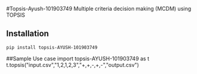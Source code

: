 #Topsis-Ayush-101903749
Multiple criteria decision making (MCDM) using TOPSIS

## Installation
```pip install topsis-AYUSH-101903749```

##Sample Use case
import topsis-AYUSH-101903749 as t
t.topsis("input.csv","1,2,1,2,3","+,+,-,+,-","output.csv")

